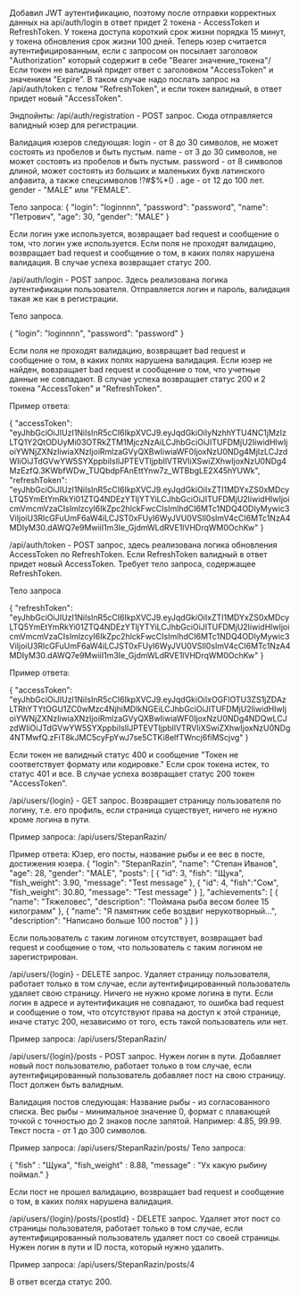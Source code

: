 Добавил JWT аутентификацию, поэтому после отправки корректных данных на api/auth/login в ответ придет 2 токена - AccessToken и RefreshToken.
У токена доступа короткий срок жизни порядка 15 минут, у токена обновления срок жизни 100 дней.
Теперь юзер считается аутентифицированным, если с запросом он посылает заголовок "Authorization" который содержит в себе "Bearer значение_токена"/
Если токен не валидный придет ответ с заголовком "AccessToken" и значением "Expire". В таком случае надо послать запрос на /api/auth/token с телом "RefreshToken", и если
токен валидный, в ответ придет новый "AccessToken".


Эндпойнты:
/api/auth/registration - POST запрос. Сюда отправляется валидный юзер для регистрации.

Валидация юзеров следующая:
login - от 8 до 30 символов, не может состоять из пробелов и быть пустым.
name - от 3 до 30 символов, не может состоять из пробелов и быть пустым.
password - от 8 символов длиной, может состоять из больших и маленьких букв латинского алфавита, а также спецсимволов !?#$%*()  .
age - от 12 до 100 лет.
gender - "MALE" или "FEMALE".

Тело запроса:
{
    "login": "loginnnn",
    "password": "password",
    "name": "Петрович",
    "age": 30,
    "gender": "MALE"
}

Если логин уже используется, возвращает bad request и сообщение о том, что логин уже используется.
Если поля не проходят валидацию, возвращает bad request и сообщение о том, в каких полях нарушена валидация.
В случае успеха возвращает статус 200.

/api/auth/login - POST запрос. Здесь реализована логика аутентификации пользователя.
Отправляется логин и пароль, валидация такая же как в регистрации.

Тело запроса.

{
    "login": "loginnnn",
    "password": "password"
}

Если поля не проходят валидацию, возвращает bad request и сообщение о том, в каких полях нарушена валидация.
Если юзер не найден, вовзращает bad request и сообщение о том, что учетные данные не совпадают.
В случае успеха возвращает статус 200 и 2 токена "AccessToken" и "RefreshToken".

Пример ответа:

{
    "accessToken": "eyJhbGciOiJIUzI1NiIsInR5cCI6IkpXVCJ9.eyJqdGkiOiIyNzhhYTU4NC1jMzIzLTQ1Y2QtODUyMi03OTRkZTM1MjczNzAiLCJhbGciOiJITUFDMjU2IiwidHlwIjoiYWNjZXNzIiwiaXNzIjoiRmlzaGVyQXBwIiwiaWF0IjoxNzU0NDg4MjIzLCJzdWIiOiJTdGVwYW5SYXppbiIsIlJPTEVTIjpbIlVTRVIiXSwiZXhwIjoxNzU0NDg4MzEzfQ.3KWbfWDw_TUQbdpFAnEttYnw7z_WTBbgLE2X45hYUWk",
    "refreshToken": "eyJhbGciOiJIUzI1NiIsInR5cCI6IkpXVCJ9.eyJqdGkiOiIxZTI1MDYxZS0xMDcyLTQ5YmEtYmRkYi01ZTQ4NDEzYTljYTYiLCJhbGciOiJITUFDMjU2IiwidHlwIjoicmVmcmVzaCIsImlzcyI6IkZpc2hlckFwcCIsImlhdCI6MTc1NDQ4ODIyMywic3ViIjoiU3RlcGFuUmF6aW4iLCJST0xFUyI6WyJVU0VSIl0sImV4cCI6MTc1NzA4MDIyM30.dAWQ7e9MwiiI1m3Ie_GjdmWLdRVE1lVHDrqWM0OchKw"
}

/api/auth/token - POST запрос, здесь реализована логика обновления AccessToken по RefreshToken. Если RefreshToken валидный в ответ придет новый AccessToken.
Требует тело запроса, содержащее RefreshToken.

Тело запроса

{
    "refreshToken": "eyJhbGciOiJIUzI1NiIsInR5cCI6IkpXVCJ9.eyJqdGkiOiIxZTI1MDYxZS0xMDcyLTQ5YmEtYmRkYi01ZTQ4NDEzYTljYTYiLCJhbGciOiJITUFDMjU2IiwidHlwIjoicmVmcmVzaCIsImlzcyI6IkZpc2hlckFwcCIsImlhdCI6MTc1NDQ4ODIyMywic3ViIjoiU3RlcGFuUmF6aW4iLCJST0xFUyI6WyJVU0VSIl0sImV4cCI6MTc1NzA4MDIyM30.dAWQ7e9MwiiI1m3Ie_GjdmWLdRVE1lVHDrqWM0OchKw"
}

Пример ответа:

{
    "accessToken": "eyJhbGciOiJIUzI1NiIsInR5cCI6IkpXVCJ9.eyJqdGkiOiIxOGFlOTU3ZS1jZDAzLTRhYTYtOGU1ZC0wMzc4NjhiMDlkNGEiLCJhbGciOiJITUFDMjU2IiwidHlwIjoiYWNjZXNzIiwiaXNzIjoiRmlzaGVyQXBwIiwiaWF0IjoxNzU0NDg4NDQwLCJzdWIiOiJTdGVwYW5SYXppbiIsIlJPTEVTIjpbIlVTRVIiXSwiZXhwIjoxNzU0NDg4NTMwfQ.zFiT8kJMC5cyFpYwJ7se5CTKi8elfTWncj6fiMScjvg"
}

Если токен не валидный статус 400 и сообщение "Токен не соответствует формату или кодировке."
Если срок токена истек, то статус 401 и все.
В случае успеха возвращает статус 200 токен "AccessToken".

/api/users/{login} - GET запрос. Возвращает страницу пользователя по логину, т.е. его профиль, если страница существует, ничего не нужно кроме логина в пути.

Пример запроса: /api/users/StepanRazin/

Пример ответа: Юзер, его посты, название рыбы и ее вес в посте, достижения юзера.
{
"login": "StepanRazin",
"name": "Степан Иванов",
"age": 28,
"gender": "MALE",
"posts": [
    {
        "id": 3,
        "fish": "Щука",
        "fish_weight": 3.90,
        "message": "Test message"
    },
    {
        "id": 4,
        "fish":"Сом",
        "fish_weight": 30.80,
        "message": "Test message"
    }
],
"achievements": [
    {
    "name": "Тяжеловес",
    "description": "Поймана рыба весом более 15 килограмм"
    },
    {
    "name": "Я памятник себе воздвиг нерукотворный...",
    "description": "Написано больше 100 постов"
    }
]
}

Если пользователь с таким логином отсутствует, возвращает bad request и сообщение о том, что пользователь с таким логином не зарегистрирован.

/api/users/{login} - DELETE запрос. Удаляет страницу пользователя, работает только в том случае, если аутентифицированный пользователь удаляет свою страницу.
Ничего не нужно кроме логина в пути.
Если логин в адресе и аутентификация не совпадают, то ошибка bad request и сообщение о том, что отсутствуют
права на доступ к этой странице, иначе статус 200, независимо от того, есть такой пользователь или нет.

Пример запроса: /api/users/StepanRazin/

/api/users/{login}/posts - POST запрос. Нужен логин в пути. Добавляет новый пост пользователю, работает только в том случае, если аутентифицированный пользователь добавляет
пост на свою страницу. Пост должен быть валидным.

Валидация постов следующая:
Название рыбы - из согласованного списка.
Вес рыбы - минимальное значение 0, формат с плавающей точкой с точностью до 2 знаков после запятой. Например: 4.85, 99.99.
Текст поста - от 1 до 300 символов.

Пример запроса: /api/users/StepanRazin/posts/
Тело запроса:

{
    "fish" : "Щука",
    "fish_weight" : 8.88,
    "message" : "Ух какую рыбину поймал."
}

Если пост не прошел валидацию, возвращает bad request и сообщение о том, в каких полях нарушена валидация.

/api/users/{login}/posts/{postId} - DELETE запрос. Удаляет этот пост со страницы пользователя, работает только в том случае, если аутентифицированный
пользователь удаляет пост со своей страницы.
Нужен логин в пути и ID поста, который нужно удалить.

Пример запроса: /api/users/StepanRazin/posts/4

В ответ всегда статус 200.



